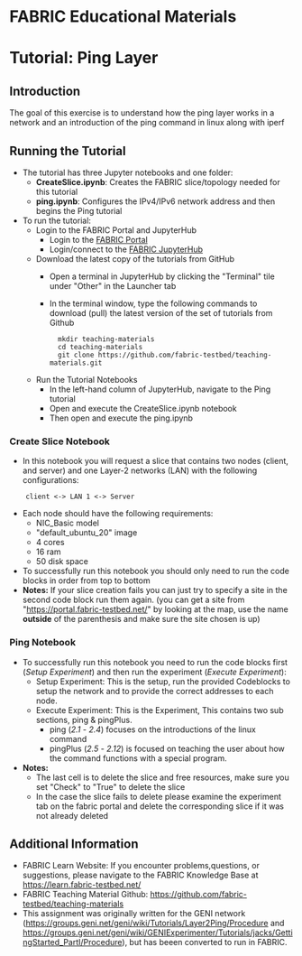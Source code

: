 # FABRIC Educational Materials
# Tutorial: Ping Layer
## Introduction
  The goal of this exercise is to understand how the ping layer works in a network and an introduction of the ping command in linux along with iperf

## Running the Tutorial
- The tutorial has three Jupyter notebooks and one folder:
    - **CreateSlice.ipynb**: Creates the FABRIC slice/topology needed for this tutorial
    - **ping.ipynb**: Configures the IPv4/IPv6 network address and then begins the Ping tutorial
- To run the tutorial:
   - Login to the FABRIC Portal and JupyterHub
    	- Login to the [FABRIC Portal](https://portal.fabric-testbed.net/)
    	- Login/connect to the [FABRIC JupyterHub](https://learn.fabric-testbed.net/knowledge-base/creating-your-first-experiment-in-jupyter-hub/)
   - Download the latest copy of the tutorials from GitHub
    	- Open a terminal in JupyterHub by clicking the "Terminal" tile under "Other" in the Launcher tab
    	- In the terminal window, type the following commands to download (pull) the latest version of the set of tutorials from Github

        	    mkdir teaching-materials
        	    cd teaching-materials
        	    git clone https://github.com/fabric-testbed/teaching-materials.git

   - Run the Tutorial Notebooks
    	- In the left-hand column of JupyterHub, navigate to the Ping tutorial
    	- Open and execute the CreateSlice.ipynb notebook
        - Then open and execute the ping.ipynb

### Create Slice Notebook
- In this notebook you will request a slice that contains two nodes (client, and server) and one Layer-2 networks (LAN) with the following configurations:
```
  	client <-> LAN 1 <-> Server
```
- Each node should have the following requirements:
	- NIC_Basic model
	- "default_ubuntu_20" image
	- 4 cores
	- 16 ram
	- 50 disk space
 - To successfully run this notebook you should only need to run the code blocks in order from top to bottom
 - **Notes:** If your slice creation fails you can just try to specify a site in the second code block run them again. (you can get a site from "https://portal.fabric-testbed.net/" by looking at the map, use the name **outside** of the parenthesis and make sure the site chosen is up)

### Ping Notebook
- To successfully run this notebook you need to run the code blocks first (*Setup Experiment*) and then run the experiment (*Execute Experiment*):
	- Setup Experiment: This is the setup, run the provided Codeblocks to setup the network and to provide the correct addresses to each node.
    - Execute Experiment: This is the Experiment, This contains two sub sections, ping & pingPlus. 
        - ping (*2.1* - *2.4*) focuses on the introductions of the linux command
        - pingPlus (*2.5* - *2.12*) is focused on teaching the user about how the command functions with a special program.
- **Notes:**
    - The last cell is to delete the slice and free resources, make sure you set "Check" to "True" to delete the slice
    - In the case the slice fails to delete please examine the experiment tab on the fabric portal and delete the corresponding slice if it was not already deleted

## Additional Information
- FABRIC Learn Website: If you encounter problems,questions, or suggestions, please navigate to the FABRIC Knowledge Base at https://learn.fabric-testbed.net/
- FABRIC Teaching Material Github: <https://github.com/fabric-testbed/teaching-materials>
- This assignment was originally written for the GENI network (<https://groups.geni.net/geni/wiki/Tutorials/Layer2Ping/Procedure> and <https://groups.geni.net/geni/wiki/GENIExperimenter/Tutorials/jacks/GettingStarted_PartI/Procedure>), but has beeen converted to run in FABRIC.
